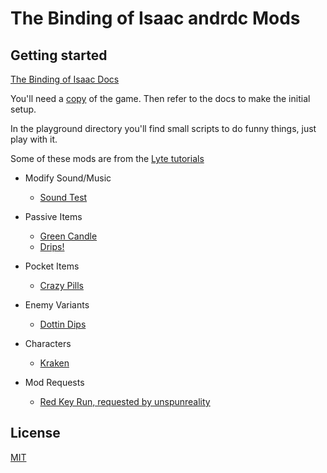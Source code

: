 # The Binding of Isaac andrdc Mods

## Getting started
[The Binding of Isaac Docs](https://wofsauge.github.io/IsaacDocs/)

You'll need a [copy](https://store.steampowered.com/bundle/2405/The_Binding_of_Isaac_Rebirth_Complete_Bundle/) of the game. Then refer to the docs to make the initial setup.

In the playground directory you'll find small scripts to do funny things, just
play with it.

Some of these mods are from the [Lyte tutorials](https://www.youtube.com/playlist?list=PLMZJyHSWa_My5DDoTQcKCgs475xIpQHSF)

- Modify Sound/Music
  - [Sound Test](https://github.com/MochicStudio/tboi-mods/tree/develop/sound-test)

- Passive Items
  - [Green Candle](https://github.com/MochicStudio/tboi-mods/tree/develop/green-candle)
  - [Drips!](https://github.com/MochicStudio/tboi-mods/tree/develop/drips)

- Pocket Items
  - [Crazy Pills](https://github.com/MochicStudio/tboi-mods/tree/develop/crazy-pills)

- Enemy Variants
  - [Dottin Dips](https://github.com/MochicStudio/tboi-mods/tree/develop/dottin-dips)

- Characters
  - [Kraken](https://github.com/MochicStudio/tboi-mods/tree/develop/kraken)

- Mod Requests
  - [Red Key Run, requested by unspunreality](https://github.com/MochicStudio/tboi-mods/tree/develop/red-key-run)

## License
[MIT](https://mit-license.org/)
